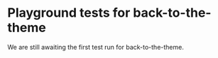 # Playground tests for back-to-the-theme
We are still awaiting the first test run for back-to-the-theme.
